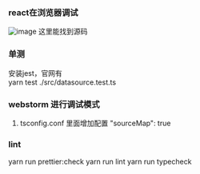 ### react在浏览器调试
![image](https://github.com/yincongcyincong/reading/assets/24344673/4ec18985-0851-439b-b9c5-c9ccca1d1402)
这里能找到源码

### 单测
安装jest，官网有    
yarn test ./src/datasource.test.ts     

### webstorm 进行调试模式
1. tsconfig.conf 里面增加配置 "sourceMap": true

### lint
yarn run prettier:check
yarn run lint
yarn run typecheck

